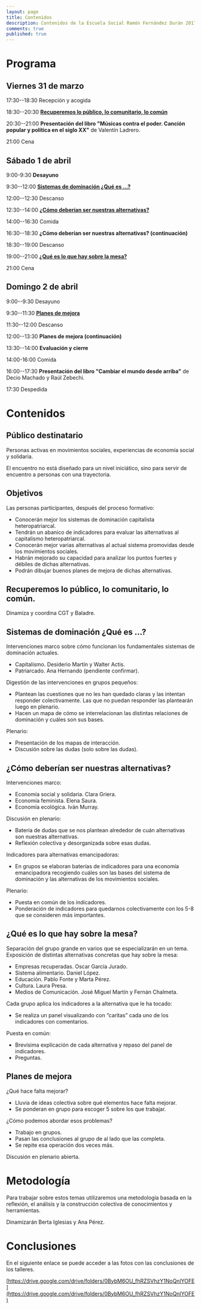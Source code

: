 ```yaml
---
layout: page
title: Contenidos
description: Contenidos de la Escuela Social Ramón Fernández Durán 2017
comments: true
published: true
---
```


# Programa

## Viernes 31 de marzo

17:30--18:30 Recepción y acogida

18:30--20:30 **[Recuperemos lo público, lo comunitario, lo común](#taller1)**

20:30--21:00 **Presentación del libro "Músicas contra el poder. Canción popular y política en el siglo XX"** de Valentín Ladrero.

21:00 Cena

## Sábado 1 de abril

9:00-9:30 **Desayuno**

9:30--12:00 **[Sistemas de dominación ¿Qué es ...?](#taller2)**

12:00--12:30 Descanso

12:30--14:00 **[¿Cómo deberían ser nuestras alternativas?](#taller3)**

14:00--16:30 Comida

16:30--18:30 **¿Cómo deberían ser nuestras alternativas? (continuación)**

18:30--19:00 Descanso

19:00--21:00 **[¿Qué es lo que hay sobre la mesa?](#taller4)**

21:00 Cena

## Domingo 2 de abril

9:00--9:30 Desayuno

9:30--11:30 **[Planes de mejora](#taller5)**

11:30--12:00 Descanso

12:00--13:30 **Planes de mejora (continuación)**

13:30--14:00 **Evaluación y cierre**

14:00-16:00 Comida

16:00--17:30 **Presentación del libro "Cambiar el mundo desde arriba"** de Decio Machado y Raúl Zebechi.

17:30 Despedida

# Contenidos

## Público destinatario

Personas activas en movimientos sociales, experiencias de economía social y solidaria.

El encuentro no está diseñado para un nivel iniciático, sino para servir de encuentro a personas con una trayectoria.

## Objetivos

Las personas participantes, después del proceso formativo:

- Conocerán mejor los sistemas de dominación capitalista heteropatriarcal.
- Tendrán un abanico de indicadores para evaluar las alternativas al capitalismo heteropatriarcal.
- Conocerán mejor varias alternativas al actual sistema promovidas desde los movimientos sociales.
- Habrán mejorado su capacidad para analizar los puntos fuertes y débiles de dichas alternativas.
- Podrán dibujar buenos planes de mejora de dichas alternativas.

## <a name="taller1"></a>Recuperemos lo público, lo comunitario, lo común.

Dinamiza y coordina CGT y Baladre.

## <a name="taller2"></a>Sistemas de dominación ¿Qué es ...?

Intervenciones marco sobre cómo funcionan los fundamentales sistemas de dominación actuales.

- Capitalismo. Desiderio Martín y Walter Actis.
- Patriarcado. Ana Hernando (pendiente confirmar).

Digestión de las intervenciones en grupos pequeños:

- Plantean las cuestiones que no les han quedado claras y las intentan responder colectivamente. Las que no puedan responder las plantearán luego en plenario.
- Hacen un mapa de cómo se interrelacionan las distintas relaciones de dominación y cuáles son sus bases.

Plenario:

- Presentación de los mapas de interacción.
- Discusión sobre las dudas (solo sobre las dudas).

## <a name="taller3"></a>¿Cómo deberían ser nuestras alternativas?

Intervenciones marco:

- Economía social y solidaria. Clara Griera.
- Economía feminista. Elena Saura.
- Economía ecológica. Iván Murray.

Discusión en plenario:

- Batería de dudas que se nos plantean alrededor de cuán alternativas son nuestras alternativas.
- Reflexión colectiva y desorganizada sobre esas dudas.

Indicadores para alternativas emancipadoras:

- En grupos se elaboran baterías de indicadores para una economía emancipadora recogiendo cuáles son las bases del sistema de dominación y las alternativas de los movimientos sociales.

Plenario:

- Puesta en común de los indicadores.
- Ponderación de indicadores para quedarnos colectivamente con los 5-8 que se consideren más importantes.

## <a name="taller4"></a>¿Qué es lo que hay sobre la mesa?

Separación del grupo grande en varios que se especializarán en un tema.
Exposición de distintas alternativas concretas que hay sobre la mesa:

- Empresas recuperadas. Oscar García Jurado.
- Sistema alimentario. Daniel López.
- Educación. Pablo Fonte y Marta Pérez.
- Cultura. Laura Presa.
- Medios de Comunicación. José Miguel Martín y Fernán Chalmeta.

Cada grupo aplica los indicadores a la alternativa que le ha tocado:

- Se realiza un panel visualizando con “caritas” cada uno de los indicadores con comentarios.

Puesta en común:

- Brevísima explicación de cada alternativa y repaso del panel de indicadores.
- Preguntas.


## <a name="taller5"></a>Planes de mejora
¿Qué hace falta mejorar?

- Lluvia de ideas colectiva sobre qué elementos hace falta mejorar.
- Se ponderan en grupo para escoger 5 sobre los que trabajar.

¿Cómo podemos abordar esos problemas?

- Trabajo en grupos.
- Pasan las conclusiones al grupo de al lado que las completa.
- Se repite esa operación dos veces más.

Discusión en plenario abierta.

# Metodología

Para trabajar sobre estos temas utilizaremos una metodología basada en la reflexión, el análisis y la construcción colectiva de conocimientos y herramientas.

Dinamizarán Berta Iglesias y Ana Pérez.

<!-- Puedes descargar el programa en formato [pdf](/docs/programa_escuela_ramon_fdez_2016.pdf). -->

# Conclusiones

En el siguiente enlace se puede acceder a las fotos con las conclusiones de los talleres.

[https://drive.google.com/drive/folders/0BybM6OU_fhRZSVhzY1NoQnlYOFE](https://drive.google.com/drive/folders/0BybM6OU_fhRZSVhzY1NoQnlYOFE)
